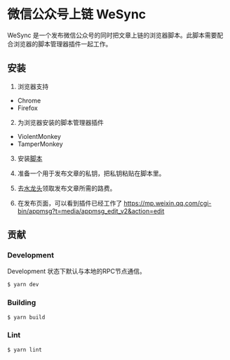 # 微信公众号上链 WeSync

WeSync 是一个发布微信公众号的同时把文章上链的浏览器脚本。此脚本需要配合浏览器的脚本管理器插件一起工作。
## 安装

1. 浏览器支持
- Chrome
- Firefox

2. 为浏览器安装的脚本管理器插件
- ViolentMonkey
- TamperMonkey

3. 安装[脚本](./dist/index.user.js)

4. 准备一个用于发布文章的私钥，把私钥粘贴在脚本里。

5. 去[水龙头](https://faucet.crossbell.io/)领取发布文章所需的路费。

6. 在发布页面，可以看到插件已经工作了
https://mp.weixin.qq.com/cgi-bin/appmsg?t=media/appmsg_edit_v2&action=edit

## 贡献
### Development

Development 状态下默认与本地的RPC节点通信。

``` sh
$ yarn dev
```

### Building

```sh
$ yarn build
```

### Lint

``` sh
$ yarn lint
```
